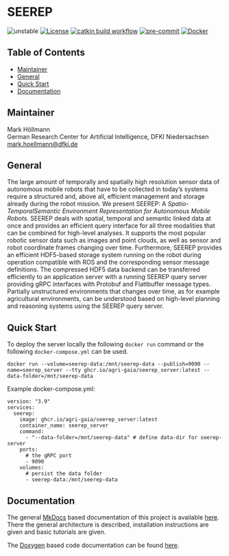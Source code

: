 # SEEREP

![unstable](https://img.shields.io/badge/stability-unstable-orange)
[![License](https://img.shields.io/badge/license-BSD_3-brightgreen)](./LICENSE)
[![catkin build workflow](https://github.com/agri-gaia/seerep/actions/workflows/main.yml/badge.svg)](https://github.com/agri-gaia/seerep/actions)
[![pre-commit](https://img.shields.io/badge/pre--commit-enabled-brightgreen?logo=pre-commit&logoColor=white)](./.pre-commit-config.yaml)
[![Docker](https://img.shields.io/badge/Docker-enabled-blue?logo=docker)](./docker)
 <!-- ![Architecture](https://img.shields.io/badge/Architecture-x86-blue) -->

## Table of Contents

- [Maintainer](#maintainer)
- [General](#general)
- [Quick Start](#quick-start)
- [Documentation](#documentation)

<!-- - [Related Publications](#related-publications) -->

## Maintainer

Mark Höllmann\
German Research Center for Artificial Intelligence,
DFKI Niedersachsen\
[mark.hoellmann@dfki.de](mailto:mark.hoellmann@dfki.de)

## General

The large amount of temporally and spatially high resolution sensor data of autonomous mobile robots that have to be
collected in today’s systems require a structured and, above all, efficient management and storage already during the
robot mission. We present SEEREP: A _Spatio-TemporalSemantic Environment Representation for Autonomous Mobile Robots_.
SEEREP deals with spatial, temporal and semantic linked data at once and provides an efficient query interface for all
three modalities that can be combined for high-level analyses. It supports the most popular robotic sensor data such as
images and point clouds, as well as sensor and robot coordinate frames changing over time. Furthermore, SEEREP provides
an efficient HDF5-based storage system running on the robot during operation compatible with ROS and the corresponding
sensor message definitions. The compressed HDF5 data backend can be transferred efficiently to an application server
with a running SEEREP query server providing gRPC interfaces with Protobuf and Flattbuffer message types. Partially
unstructured environments that changes over time, as for example agricultural environments, can be understood based on
high-level planning and reasoning systems using the SEEREP query server.

## Quick Start

To deploy the server locally the following `docker run` command or the following `docker-compose.yml` can be used.

```
docker run --volume=seerep-data:/mnt/seerep-data --publish=9090 --name=seerep_server --tty ghcr.io/agri-gaia/seerep_server:latest --data-folder=/mnt/seerep-data
```

Example docker-compose.yml:

```
version: "3.9"
services:
  seerep:
    image: ghcr.io/agri-gaia/seerep_server:latest
    container_name: seerep_server
    command:
      - "--data-folder=/mnt/seerep-data" # define data-dir for seerep-server
    ports:
      # the gRPC port
      - 9090
    volumes:
      # persist the data folder
      - seerep-data:/mnt/seerep-data
```

## Documentation

The general [MkDocs](https://www.mkdocs.org/) based documentation of this project is available
[here](https://agri-gaia.github.io/seerep/mkdocs). There the general architecture is described, installation
instructions are given and basic tutorials are given.

The [Doxygen](https://doxygen.nl/) based code documentation can be found [here](https://agri-gaia.github.io/seerep/doxygen).

<!-- ## Related Publications -->
